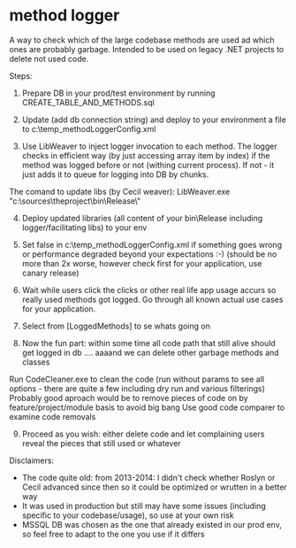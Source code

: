 # method logger
A way to check which of the large codebase methods are used ad which ones are probably garbage.
Intended to be used on legacy .NET projects to delete not used code. 

Steps:

1. Prepare DB in your prod/test environment by running CREATE_TABLE_AND_METHODS.sql

2. Update (add db connection string) and deploy to your environment a file to c:\temp\_methodLoggerConfig.xml 

3. Use LibWeaver to inject logger invocation to each method. The logger checks in efficient way (by just accessing array item by index) if the method was logged before or not (withing current process). If not - it just adds it to queue for logging into DB by chunks. 

The comand to update libs (by Cecil weaver):
LibWeaver.exe "c:\\sources\\theproject\\bin\\Release\\"

4. Deploy updated libraries (all content of your bin\Release including logger/facilitating libs) to your env

5. Set <Enabled>false</Enabled> in c:\temp\_methodLoggerConfig.xml if something goes wrong or performance degraded beyond your expectations :-) (should be no more than 2x worse, however check first for your application, use canary release)

6. Wait while users click the clicks or other real life app usage accurs so really used methods got logged. Go through all known actual use cases for your application.

7. Select from [LoggedMethods] to se whats going on

8. Now the fun part: within some time all code path that still alive should get logged in db .... aaaand we can delete other garbage methods and classes

Run CodeCleaner.exe to clean the code (run without params to see all options - there are quite a few including dry run and various filterings)
Probably good aproach would be to remove pieces of code on by feature/project/module basis to avoid big bang
Use good code comparer to examine code removals

9. Proceed as you wish: either delete code and let complaining users reveal the pieces that still used or whatever


Disclaimers:

- The code quite old: from 2013-2014: I didn't check whether Roslyn or Cecil advanced since then so it could be optimized or wrutten in a better way
- It was used in production but still may have some issues (including specific to your codebase/usage), so use at your own risk
- MSSQL DB was chosen as the one that already existed in our prod env, so feel free to adapt to the one you use if it differs


